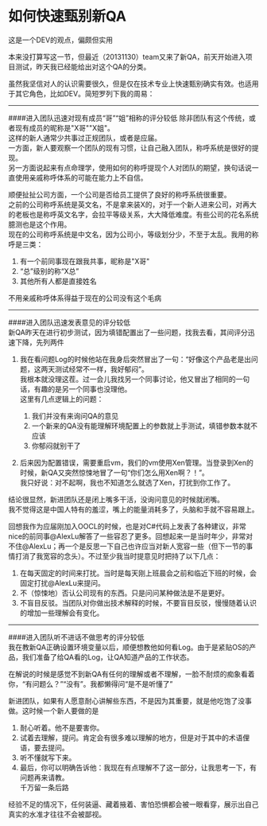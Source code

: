 如何快速甄别新QA
====
这是一个DEV的观点，偏颇但实用

本来没打算写这一节，但最近（20131130）team又来了新QA，前天开始进入项目测试，昨天我已经能给出对这个QA的分类。

虽然我坚信对人的认识需要很久，但是仅在技术专业上快速甄别确实有效。也适用于其它角色，比如DEV。简短罗列下我的周易：

---
####进入团队迅速对现有成员“哥”“姐”相称的评分较低
除非团队有这个传统，或者现有成员的昵称是"X哥""X姐"。<br/>
这样的新人通常少共事过正规团队，或者是应届。<br/>
一方面，新人要观察一个团队的现有习惯，让自己融入团队，称呼系统是很好的提现。<br/>
另一方面说起来有点命理学，使用如何的称呼提现个人对团队的期望，换句话说一直使用亲戚称呼体系的可能在能力上不自信。

顺便扯扯公司方面，一个公司是否给员工提供了良好的称呼系统很重要。<br/>
之前的公司称呼系统是英文名，不是拿来装X的，对于一个新人进来公司，对再大的老板也是称呼英文名字，会拉平等级关系，大大降低难度。有些公司的花名系统臆测也是这个作用。<br/>
现在的公司称呼系统是中文名，因为公司小，等级划分少，不至于太乱。我用的称呼是三类：

1.  有一个前同事现在跟我共事，昵称是"X哥"
2.  “总”级别的称“X总”
3.  其他所有人都是直接姓名

不用亲戚称呼体系得益于现在的公司没有这个毛病

---
####进入团队迅速发表意见的评分较低<br/>
新QA昨天在进行初步测试，因为填错配置出了一些问题，找我去看，其间评分迅速下降，先列两件

1. 我在看问题Log的时候他站在我身后突然冒出了一句：“好像这个产品老是出问题，这两天测试经常不一样，我好郁闷”。<br/>
我根本就没理这茬。过一会儿我找另一个同事讨论，他又冒出了相同的一句话，有趣的是另一个同事也没理他。<br/>
这里有几点逻辑上的问题：
    1. 我们并没有来询问QA的意见
    2. 一个新来的QA没有能理解环境配置上的参数就上手测试，填错参数本就不应该
    3. 你郁闷就别干了

2. 后来因为配置错误，需要重启vm，我们的vm使用Xen管理。当登录到Xen的时候，新QA又突然惊悚地冒了一句“你们怎么用Xen啊？！”。<br/>
我只好说：对不起啊，我也不知道怎么就选了Xen，打扰到你工作了。

结论很显然，新进团队还是闭上嘴多干活，没询问意见的时候就闭嘴。<br/>
我不觉得这是中国人特有的羞涩，嘴上的能量消耗多了，头脑和手就不容易跟上。

回想我作为应届刚加入OOCL的时候，也是对C#代码上发表了各种建议，非常nice的前同事@AlexLu解答了一些容忍了更多。回想起来一是当时年少，非常对不住@AlexLu；再一个是反思一下自己也许应当对新人宽容一些（但下一节的事情打消了我宽容的念头）。不过至少我当时提意见时把持了以下几点：

1. 在每天固定的时间来打扰。当时是每天刚上班晨会之前和临近下班的时候，会固定打扰@AlexLu来提问。
2. 不（惊悚地）否认公司现有的东西。只是问问某种做法是不是更好。
3. 不盲目反驳。当团队对你做出技术解释的时候，不要盲目反驳，慢慢随着认识的增加一些理解会有变化。

---
####进入团队听不进话不做思考的评分较低<br/>
我在教新QA正确设置环境变量以后，顺便想教他如何看Log。由于是紧贴OS的产品，我们准备了给QA看的Log，让QA知道产品的工作状态。

在解说的时候是感觉不到新QA有任何的理解或者不理解，一脸不耐烦的痴象看着你，“有问题么？”“没有”。我都懒得问“是不是听懂了”

新进团队，如果有人愿意耐心讲解些东西，不是因为其重要，就是他吃饱了没事做。这时候一个新人要做的是

1. 耐心听着。他不是要害你。
2. 试着去理解，提问。肯定会有很多难以理解的地方，但是对于其中的术语俚语，要去提问。
3. 听不懂就写下来。
4. 最后，你可以明确告诉他：我现在有点理解不了这一部分，让我思考一下，有问题再来请教。<br/>千万留一条后路

经验不足的情况下，任何装逼、藏着掖着、害怕恐惧都会被一眼看穿，展示出自己真实的水准才往往不会被鄙视。


